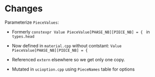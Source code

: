 # Changes

Parameterize `PieceValues`:

- Formerly `constexpr Value PieceValue[PHASE_NB][PIECE_NB] = { ` in `types.head`
- Now defined in `material.cpp` without contstant: `Value PieceValue[PHASE_NB][PIECE_NB] = { `

- Referenced `extern` elsewhere so
  we get only one copy.
- Mutated in `ucioption.cpp` using `PieceNames` table for options
